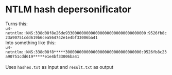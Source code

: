# NTLM hash depersonificator

Turns this: \
`u4-netntlm::kNS:338d08f8e26de93300000000000000000000000000000000:9526fb8c23a90751cdd619b6cea564742e1e4bf33006ba41` \
Into something like this: \
`u4-netntlm::kNS:338d08f8*****300000000000000000000000000000000:9526fb8c23a90751cdd619*****e1e4bf33006ba41` \
\
Uses `hashes.txt` as input and `result.txt` as output
